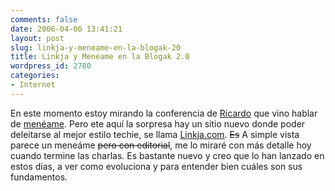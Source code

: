 ```yaml
---
comments: false
date: 2006-04-06 13:41:21
layout: post
slug: linkja-y-meneame-en-la-blogak-20
title: Linkja y Menéame en la Blogak 2.0
wordpress_id: 2780
categories:
- Internet
---
```


En este momento estoy mirando la conferencia de [Ricardo](http://mnm.uib.es/gallir/) que vino hablar de [menéame](http://www.meneame.net). Pero ete aquí la sorpresa hay un sitio nuevo donde poder deleitarse al mejor estilo techie, se llama [Linkja.com](http://www.linkja.com). <del>Es</del> A simple vista parece un meneáme <del>pero con editorial</del>, me lo miraré con más detalle hoy cuando termine las charlas. Es bastante nuevo y creo que lo han lanzado en estos días, a ver como evoluciona y para entender bien cuáles son sus fundamentos.
